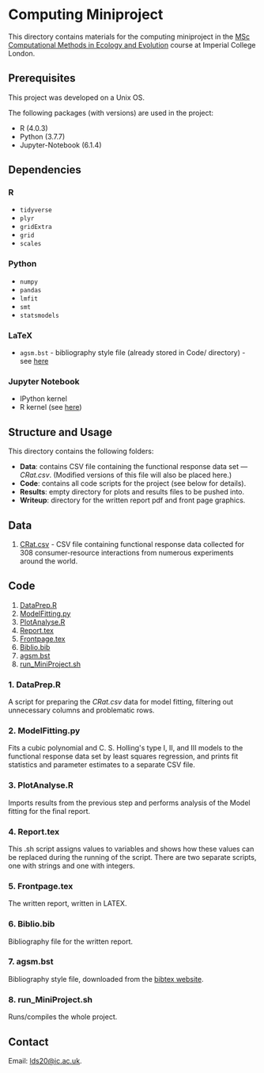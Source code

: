 # Computing Miniproject

This directory contains materials for the computing miniproject in the [MSc Computational Methods in Ecology and Evolution](https://www.imperial.ac.uk/study/pg/life-sciences/computational-methods-ecology-evolution/) course at Imperial College London.

## Prerequisites

This project was developed on a Unix OS.

The following packages (with versions) are used in the project:
* R (4.0.3)
* Python (3.7.7)
* Jupyter-Notebook (6.1.4)

## Dependencies

### R
* `tidyverse` 
* `plyr` 
* `gridExtra`
* `grid`
* `scales`

### Python
* `numpy`
* `pandas`  
* `lmfit`
* `smt`
* `statsmodels`

### LaTeX
* `agsm.bst` - bibliography style file (already stored in Code/ directory) - see [here](http://ftp.math.utah.edu/pub/tex/bibtex/agsm.bst)

### Jupyter Notebook
* IPython kernel
* R kernel (see [here](https://github.com/IRkernel/IRkernel))

## Structure and Usage

This directory contains the following folders:
* **Data**: contains CSV file containing the functional response data set — 
*CRat.csv*. (Modified versions of this file will also be placed here.)
* **Code**: contains all code scripts for the project (see below for details).
* **Results**: empty directory for plots and results files to be pushed into.
* **Writeup**: directory for the written report pdf and front page graphics.

## Data
1. [CRat.csv](https://github.com/ldswaby/CMEECourseWork/blob/master/MiniProject/Data/CRat.csv) - CSV file containing functional response data collected for 308 consumer-resource interactions from numerous experiments around the world.

## Code
1. [DataPrep.R](https://github.com/ldswaby/CMEECourseWork/blob/master/MiniProject/Code/DataPrep.R)
2. [ModelFitting.py](https://github.com/ldswaby/CMEECourseWork/blob/master/MiniProject/Code/ModelFitting.py)
3. [PlotAnalyse.R](https://github.com/ldswaby/CMEECourseWork/blob/master/MiniProject/Code/PlotAnalyse.R)
4. [Report.tex](https://github.com/ldswaby/CMEECourseWork/blob/master/MiniProject/Code/Report.tex)
5. [Frontpage.tex](https://github.com/ldswaby/CMEECourseWork/blob/master/MiniProject/Code/Frontpage.tex)
6. [Biblio.bib](https://github.com/ldswaby/CMEECourseWork/blob/master/MiniProject/Code/Biblio.bib)
7. [agsm.bst](https://github.com/ldswaby/CMEECourseWork/blob/master/MiniProject/Code/agsm.bst)
8. [run_MiniProject.sh](https://github.com/ldswaby/CMEECourseWork/blob/master/MiniProject/Code/run_MiniProject.sh)

### 1. DataPrep.R

A script for preparing the *CRat.csv* data for model fitting, filtering out unnecessary columns and problematic rows.

### 2. ModelFitting.py

Fits a cubic polynomial and C. S. Holling's type I, II, and III models to the functional response data set by least squares regression,
and prints fit statistics and parameter estimates to a separate CSV file.

### 3. PlotAnalyse.R

Imports results from the previous step and performs analysis of the Model fitting for the final report.

### 4. Report.tex

This .sh script assigns values to variables and shows how these values can be replaced during the running of the script. There are two separate scripts, one with strings and one with integers.

### 5. Frontpage.tex

The written report, written in LATEX.

### 6. Biblio.bib

Bibliography file for the written report.

### 7. agsm.bst

Bibliography style file, downloaded from the [bibtex website](http://ftp.math.utah.edu/pub/tex/bibtex/agsm.bst).

### 8. run_MiniProject.sh

Runs/compiles the whole project. 

## Contact

Email: <lds20@ic.ac.uk>.